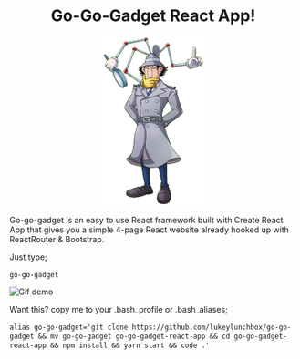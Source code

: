 <center> <h1>Go-Go-Gadget React App!</h1> </center>

<p align="center">
  <img src="gadget.png" width="180"/>
</p>


Go-go-gadget is an easy to use React framework built with Create React App that gives you a simple 4-page React website already hooked up with ReactRouter & Bootstrap. 

Just type;
```
go-go-gadget
``` 

![Gif demo](gadget-demo.gif)


Want this? copy me to your .bash_profile or .bash_aliases;

```
alias go-go-gadget='git clone https://github.com/lukeylunchbox/go-go-gadget && mv go-go-gadget go-go-gadget-react-app && cd go-go-gadget-react-app && npm install && yarn start && code .'
```